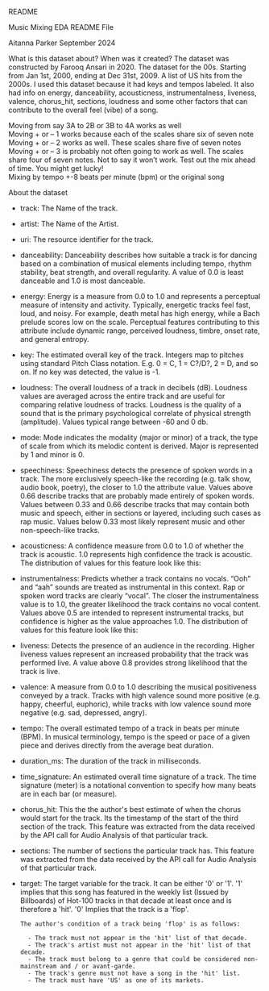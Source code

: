 README

 Music Mixing EDA README File

Aitanna Parker 
September 2024


What is this dataset about? When was it created?
The dataset was constructed by Farooq Ansari in 2020. The dataset for the 00s. Starting from Jan 1st, 2000, ending at Dec 31st, 2009. A list of US hits from the 2000s. 
I used this dataset because it had keys and tempos labeled. It also had info on energy, danceability, acousticness, instrumentalness, liveness, valence, chorus_hit, sections, loudness and some other factors that can contribute to the overall feel (vibe) of a song. 

Moving from say 3A to 2B or 3B to 4A works as well  
Moving + or – 1 works because each of the scales share six of seven note  
Moving +  or – 2 works as well.  These scales share five of seven notes  
Moving + or – 3 is probably not often going to work as well.  The scales share four of seven notes.  Not to say it won’t work.  Test out the mix ahead of time.  You might get lucky!  
Mixing by tempo +-8 beats per minute (bpm) or the original song



 About the dataset
 - track: The Name of the track.

- artist: The Name of the Artist.

- uri: The resource identifier for the track.

- danceability: Danceability describes how suitable a track is for dancing based on a combination of musical elements including tempo, rhythm stability, beat strength, and overall regularity. A value of 0.0 is least danceable and 1.0 is most danceable. 

- energy: Energy is a measure from 0.0 to 1.0 and represents a perceptual measure of intensity and activity. Typically, energetic tracks feel fast, loud, and noisy. For example, death metal has high energy, while a Bach prelude scores low on the scale. Perceptual features contributing to this attribute include dynamic range, perceived loudness, timbre, onset rate, and general entropy. 

- key: The estimated overall key of the track. Integers map to pitches using standard Pitch Class notation. E.g. 0 = C, 1 = C?/D?, 2 = D, and so on. If no key was detected, the value is -1.

- loudness: The overall loudness of a track in decibels (dB). Loudness values are averaged across the entire track and are useful for comparing relative loudness of tracks. Loudness is the quality of a sound that is the primary psychological correlate of physical strength (amplitude). Values typical range between -60 and 0 db. 

- mode: Mode indicates the modality (major or minor) of a track, the type of scale from which its melodic content is derived. Major is represented by 1 and minor is 0.

- speechiness: Speechiness detects the presence of spoken words in a track. The more exclusively speech-like the recording (e.g. talk show, audio book, poetry), the closer to 1.0 the attribute value. Values above 0.66 describe tracks that are probably made entirely of spoken words. Values between 0.33 and 0.66 describe tracks that may contain both music and speech, either in sections or layered, including such cases as rap music. Values below 0.33 most likely represent music and other non-speech-like tracks. 

- acousticness: A confidence measure from 0.0 to 1.0 of whether the track is acoustic. 1.0 represents high confidence the track is acoustic. The distribution of values for this feature look like this:

- instrumentalness: Predicts whether a track contains no vocals. “Ooh” and “aah” sounds are treated as instrumental in this context. Rap or spoken word tracks are clearly “vocal”. The closer the instrumentalness value is to 1.0, the greater likelihood the track contains no vocal content. Values above 0.5 are intended to represent instrumental tracks, but confidence is higher as the value approaches 1.0. The distribution of values for this feature look like this:

- liveness: Detects the presence of an audience in the recording. Higher liveness values represent an increased probability that the track was performed live. A value above 0.8 provides strong likelihood that the track is live.

- valence: A measure from 0.0 to 1.0 describing the musical positiveness conveyed by a track. Tracks with high valence sound more positive (e.g. happy, cheerful, euphoric), while tracks with low valence sound more negative (e.g. sad, depressed, angry).

- tempo: The overall estimated tempo of a track in beats per minute (BPM). In musical terminology, tempo is the speed or pace of a given piece and derives directly from the average beat duration. 

- duration_ms:  The duration of the track in milliseconds.

- time_signature: An estimated overall time signature of a track. The time signature (meter) is a notational convention to specify how many beats are in each bar (or measure).

- chorus_hit: This the the author's best estimate of when the chorus would start for the track. Its the timestamp of the start of the third section of the track. This feature was extracted from the data received by the API call for Audio Analysis of that particular track.

- sections: The number of sections the particular track has. This feature was extracted from the data received by the API call for Audio Analysis of that particular track.

- target: The target variable for the track. It can be either '0' or '1'. '1' implies that this song has featured in the weekly list (Issued by Billboards) of Hot-100 tracks in that decade at least once and is therefore a 'hit'. '0' Implies that the track is a 'flop'.

      The author's condition of a track being 'flop' is as follows:

        - The track must not appear in the 'hit' list of that decade.
        - The track's artist must not appear in the 'hit' list of that decade.
        - The track must belong to a genre that could be considered non-mainstream and / or avant-garde. 
        - The track's genre must not have a song in the 'hit' list.
        - The track must have 'US' as one of its markets.

